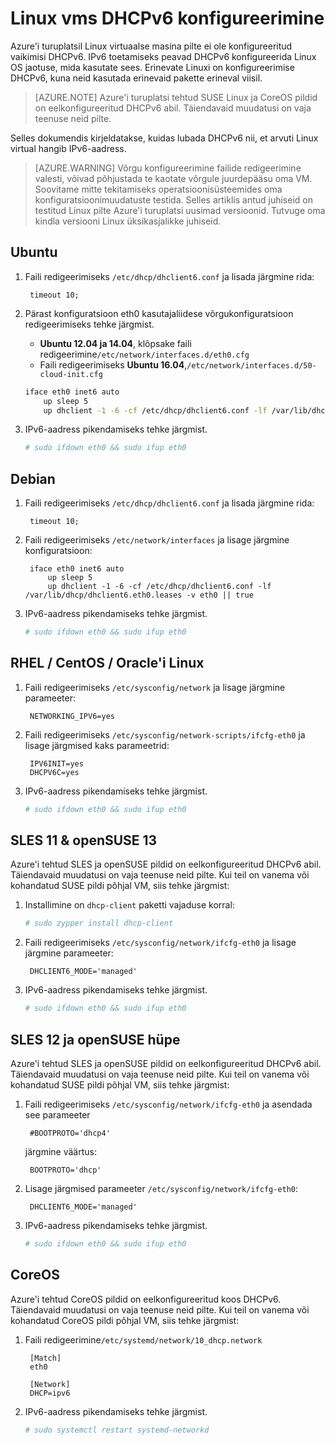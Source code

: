 <properties
    pageTitle="Konfigureerimise DHCPv6 Linux vms | Microsoft Azure'i"
    description="Kuidas seadistada DHCPv6 Linux vms."
    services="load-balancer"
    documentationCenter="na"
    authors="sdwheeler"
    manager="carmonm"
    editor=""
    keywords="IPv6 azure laadimine koormusetasakaalustusteenuse, kahekordne virnas, avaliku ip, kohalikke ipv6, mobile, asjade"
/>
<tags
    ms.service="load-balancer"
    ms.devlang="na"
    ms.topic="article"
    ms.tgt_pltfrm="na"
    ms.workload="infrastructure-services"
    ms.date="09/14/2016"
    ms.author="sewhee"
/>

# <a name="configuring-dhcpv6-for-linux-vms"></a>Linux vms DHCPv6 konfigureerimine

Azure'i turuplatsil Linux virtuaalse masina pilte ei ole konfigureeritud vaikimisi DHCPv6. IPv6 toetamiseks peavad DHCPv6 konfigureerida Linux OS jaotuse, mida kasutate sees. Erinevate Linuxi on konfigureerimise DHCPv6, kuna neid kasutada erinevaid pakette erineval viisil.

>[AZURE.NOTE] Azure'i turuplatsi tehtud SUSE Linux ja CoreOS pildid on eelkonfigureeritud DHCPv6 abil. Täiendavaid muudatusi on vaja teenuse neid pilte.

Selles dokumendis kirjeldatakse, kuidas lubada DHCPv6 nii, et arvuti Linux virtual hangib IPv6-aadress.

>[AZURE.WARNING] Võrgu konfigureerimine failide redigeerimine valesti, võivad põhjustada te kaotate võrgule juurdepääsu oma VM. Soovitame mitte tekitamiseks operatsioonisüsteemides oma konfiguratsioonimuudatuste testida. Selles artiklis antud juhiseid on testitud Linux pilte Azure'i turuplatsi uusimad versioonid. Tutvuge oma kindla versiooni Linux üksikasjalikke juhiseid.

## <a name="ubuntu"></a>Ubuntu

1. Faili redigeerimiseks `/etc/dhcp/dhclient6.conf` ja lisada järgmine rida:

        timeout 10;

2. Pärast konfiguratsioon eth0 kasutajaliidese võrgukonfiguratsioon redigeerimiseks tehke järgmist.

    * **Ubuntu 12.04 ja 14.04**, klõpsake faili redigeerimine`/etc/network/interfaces.d/eth0.cfg`
    * Faili redigeerimiseks **Ubuntu 16.04**,`/etc/network/interfaces.d/50-cloud-init.cfg`

    ```bash
    iface eth0 inet6 auto
        up sleep 5
        up dhclient -1 -6 -cf /etc/dhcp/dhclient6.conf -lf /var/lib/dhcp/dhclient6.eth0.leases -v eth0 || true
    ```

3. IPv6-aadress pikendamiseks tehke järgmist.

    ```bash
    # sudo ifdown eth0 && sudo ifup eth0
    ```

## <a name="debian"></a>Debian

1. Faili redigeerimiseks `/etc/dhcp/dhclient6.conf` ja lisada järgmine rida:

        timeout 10;

2. Faili redigeerimiseks `/etc/network/interfaces` ja lisage järgmine konfiguratsioon:

        iface eth0 inet6 auto
            up sleep 5
            up dhclient -1 -6 -cf /etc/dhcp/dhclient6.conf -lf /var/lib/dhcp/dhclient6.eth0.leases -v eth0 || true

3. IPv6-aadress pikendamiseks tehke järgmist.

    ```bash
    # sudo ifdown eth0 && sudo ifup eth0
    ```

## <a name="rhel--centos--oracle-linux"></a>RHEL / CentOS / Oracle'i Linux

1. Faili redigeerimiseks `/etc/sysconfig/network` ja lisage järgmine parameeter:

        NETWORKING_IPV6=yes

2. Faili redigeerimiseks `/etc/sysconfig/network-scripts/ifcfg-eth0` ja lisage järgmised kaks parameetrid:

        IPV6INIT=yes
        DHCPV6C=yes

3. IPv6-aadress pikendamiseks tehke järgmist.

    ```bash
    # sudo ifdown eth0 && sudo ifup eth0
    ```

## <a name="sles-11--opensuse-13"></a>SLES 11 & openSUSE 13

Azure'i tehtud SLES ja openSUSE pildid on eelkonfigureeritud DHCPv6 abil. Täiendavaid muudatusi on vaja teenuse neid pilte. Kui teil on vanema või kohandatud SUSE pildi põhjal VM, siis tehke järgmist:

1. Installimine on `dhcp-client` paketti vajaduse korral:

    ```bash
    # sudo zypper install dhcp-client
    ```

2. Faili redigeerimiseks `/etc/sysconfig/network/ifcfg-eth0` ja lisage järgmine parameeter:

        DHCLIENT6_MODE='managed'

3. IPv6-aadress pikendamiseks tehke järgmist.

    ```bash
    # sudo ifdown eth0 && sudo ifup eth0
    ```

## <a name="sles-12-and-opensuse-leap"></a>SLES 12 ja openSUSE hüpe

Azure'i tehtud SLES ja openSUSE pildid on eelkonfigureeritud DHCPv6 abil. Täiendavaid muudatusi on vaja teenuse neid pilte. Kui teil on vanema või kohandatud SUSE pildi põhjal VM, siis tehke järgmist:

1. Faili redigeerimiseks `/etc/sysconfig/network/ifcfg-eth0` ja asendada see parameeter

        #BOOTPROTO='dhcp4'

    järgmine väärtus:

        BOOTPROTO='dhcp'

2. Lisage järgmised parameeter `/etc/sysconfig/network/ifcfg-eth0`:

        DHCLIENT6_MODE='managed'

3. IPv6-aadress pikendamiseks tehke järgmist.

    ```bash
    # sudo ifdown eth0 && sudo ifup eth0
    ```

## <a name="coreos"></a>CoreOS

Azure'i tehtud CoreOS pildid on eelkonfigureeritud koos DHCPv6. Täiendavaid muudatusi on vaja teenuse neid pilte. Kui teil on vanema või kohandatud CoreOS pildi põhjal VM, siis tehke järgmist:

1. Faili redigeerimine`/etc/systemd/network/10_dhcp.network`

        [Match]
        eth0

        [Network]
        DHCP=ipv6

2. IPv6-aadress pikendamiseks tehke järgmist.

    ```bash
    # sudo systemctl restart systemd-networkd
    ```

